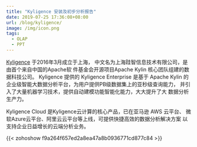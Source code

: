 ```yaml
---
title: "Kyligence 安装及初步分析报告"
date: 2019-07-25 17:36:08+08:00
url: /blog/kyligence/
image: /img/icon.png
tags:
  - OLAP
  - PPT
---
```


[Kyligence](https://kyligence.io/) 于2016年3月成立于上海，
中文名为上海跬智信息技术有限公司，是由首个来自中国的Apache软
件基金会开源项目Apache Kylin 核心团队组建的数据科技公司。
Kyligence 提供的 Kyligence Enterprise 是基于 Apache Kylin 
的企业级智能大数据分析平台，为用户提供PB级数据集上的亚秒级查询能力，
并引入了大量机器学习技术，提供自动建模功能智能化能力，大大提升了大
数据分析生产力。

Kyligence Cloud 是Kyligence云计算的核心产品，已在亚马逊 AWS 云平台、
微软Azure云平台、阿里云云平台等上线，可提供快捷高效的数据分析解决方案
以支持企业日益增长的云端分析业务。

{{< zohoshow f9a264f657ed2a8ea47a8b0936771cd877c84 >}}